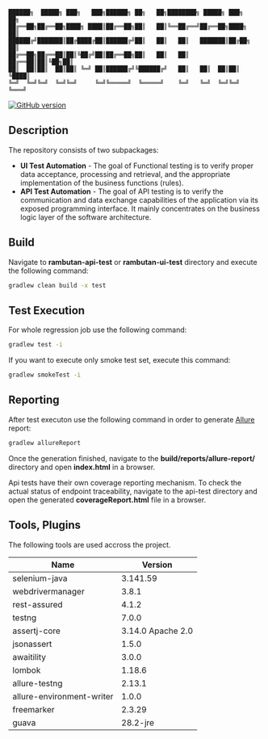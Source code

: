     ██████╗  █████╗ ███╗   ███╗██████╗ ██╗   ██╗████████╗ █████╗ ███╗   ██╗
    ██╔══██╗██╔══██╗████╗ ████║██╔══██╗██║   ██║╚══██╔══╝██╔══██╗████╗  ██║
    ██████╔╝███████║██╔████╔██║██████╔╝██║   ██║   ██║   ███████║██╔██╗ ██║
    ██╔══██╗██╔══██║██║╚██╔╝██║██╔══██╗██║   ██║   ██║   ██╔══██║██║╚██╗██║
    ██║  ██║██║  ██║██║ ╚═╝ ██║██████╔╝╚██████╔╝   ██║   ██║  ██║██║ ╚████║
    ╚═╝  ╚═╝╚═╝  ╚═╝╚═╝     ╚═╝╚═════╝  ╚═════╝    ╚═╝   ╚═╝  ╚═╝╚═╝  ╚═══╝
                                                                       
[![GitHub version](https://badge.fury.io/gh/osvalda%2Frambutan.svg)](https://badge.fury.io/gh/osvalda%2Frambutan)

## Description

The repository consists of two subpackages:
- **UI Test Automation** - The goal of Functional testing is to verify proper data acceptance, processing and retrieval, and the appropriate implementation of the business functions (rules). 
- **API Test Automation** - The goal of API testing is to verify the communication and data exchange capabilities of the application via its exposed programming interface. It mainly concentrates on the business logic layer of the software architecture.

## Build
Navigate to **rambutan-api-test** or **rambutan-ui-test** directory and execute the following command:
```bash
gradlew clean build -x test
```
## Test Execution
For whole regression job use the following command:
```bash
gradlew test -i
```
If you want to execute only smoke test set, execute this command:
```bash
gradlew smokeTest -i
```
## Reporting
After test executon use the following command in order to generate [Allure] report:
```bash
gradlew allureReport
```
Once the generation finished, navigate to the **build/reports/allure-report/** directory and open **index.html** in a browser.

Api tests have their own coverage reporting mechanism. To check the actual status of endpoint traceability, navigate to the api-test directory and open the generated **coverageReport.html** file in a browser.

## Tools, Plugins
The following tools are used accross the project.

| Name | Version |
| ------ | ------ |
| selenium-java | 3.141.59 |
| webdrivermanager | 3.8.1 |
| rest-assured | 4.1.2 |
| testng | 7.0.0 |
| assertj-core | 3.14.0	Apache 2.0 |
| jsonassert | 1.5.0 |
| awaitility | 3.0.0 |
| lombok |1.18.6|
|allure-testng|2.13.1|
|allure-environment-writer|1.0.0|
|freemarker|2.3.29|
|guava|28.2-jre|

[Allure]: <http://allure.qatools.ru/>